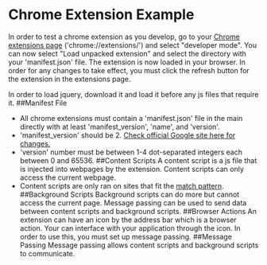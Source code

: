 # Chrome Extension Example
In order to test a chrome extension as you develop, go to your [Chrome extensions page](chrome://extensions) ('chrome://extensions/') and select "developer mode". You can now select "Load unpacked extension" and select the directory with your 'manifest.json' file. The extension is now loaded in your browser. In order for any changes to take effect, you must click the refresh button for the extension in the extensions page.

In order to load jquery, download it and load it before any js files that require it.
##Manifest File
 - All chrome extensions must contain a 'manifest.json' file in the main directly with at least 'manifest_version', 'name', and 'version'.
 - 'manifest_version' should be 2. [Check official Google site here for changes.](https://developer.chrome.com/extensions/manifestVersion)
 - 'version' number must be between 1-4 dot-separated integers each between 0 and 65536.
##Content Scripts
A content script is a js file that is injected into webpages by the extension. Content scripts can only access the current webpage.
 - Content scripts are only ran on sites that fit the [match pattern](https://developer.chrome.com/extensions/match_patterns).
##Background Scripts
Background scripts can do more but cannot access the current page. Message passing can be used to send data between content scripts and background scripts.
##Browser Actions
An extension can have an icon by the address bar which is a browser action. Your can interface with your application through the icon. In order to use this, you must set up message passing.
##Message Passing
Message passing allows content scripts and background scripts to communicate.
